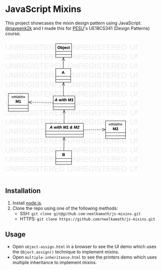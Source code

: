 # JavaScript Mixins

This project showcases the mixin design pattern using JavaScript. [@naveenk2k](https://github.com/naveenk2k) and I made this for [PESU](http://pes.edu/)'s UE18CS341 (Design Patterns) course.

![Diagram](diagram.jpg)

## Installation

1. Install [node.js](https://nodejs.org/en/download/).
1. Clone the repo using one of the following methods:
    - SSH: `git clone git@github.com:neelkamath/js-mixins.git`
    - HTTPS: `git clone https://github.com/neelkamath/js-mixins.git`

## Usage

- Open `object-assign.html` in a browser to see the UI demo which uses the `Object.assign()` technique to implement mixins.
- Open `multiple-inheritance.html` to see the printers demo which uses multiple inheritance to implement mixins.
